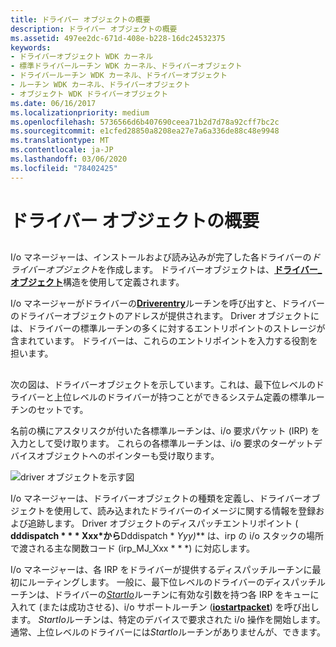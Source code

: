 ```yaml
---
title: ドライバー オブジェクトの概要
description: ドライバー オブジェクトの概要
ms.assetid: 497ee2dc-671d-408e-b228-16dc24532375
keywords:
- ドライバーオブジェクト WDK カーネル
- 標準ドライバールーチン WDK カーネル、ドライバーオブジェクト
- ドライバールーチン WDK カーネル、ドライバーオブジェクト
- ルーチン WDK カーネル、ドライバーオブジェクト
- オブジェクト WDK ドライバーオブジェクト
ms.date: 06/16/2017
ms.localizationpriority: medium
ms.openlocfilehash: 5736566d6b407690ceea71b2d7d78a92cff7bc2c
ms.sourcegitcommit: e1cfed28850a8208ea27e7a6a336de88c48e9948
ms.translationtype: MT
ms.contentlocale: ja-JP
ms.lasthandoff: 03/06/2020
ms.locfileid: "78402425"
---
```

# <a name="introduction-to-driver-objects"></a>ドライバー オブジェクトの概要


## <a href="" id="ddk-introduction-to-driver-objects-kg"></a>


I/o マネージャーは、インストールおよび読み込みが完了した各ドライバーの*ドライバーオブジェクト*を作成します。 ドライバーオブジェクトは、[**ドライバー\_オブジェクト**](https://docs.microsoft.com/windows-hardware/drivers/ddi/wdm/ns-wdm-_driver_object)構造を使用して定義されます。

I/o マネージャーがドライバーの[**Driverentry**](https://docs.microsoft.com/windows-hardware/drivers/ddi/wdm/nc-wdm-driver_initialize)ルーチンを呼び出すと、ドライバーのドライバーオブジェクトのアドレスが提供されます。 Driver オブジェクトには、ドライバーの標準ルーチンの多くに対するエントリポイントのストレージが含まれています。 ドライバーは、これらのエントリポイントを入力する役割を担います。

## <a href="" id="driver-object-illustration"></a>


次の図は、ドライバーオブジェクトを示しています。これは、最下位レベルのドライバーと上位レベルのドライバーが持つことができるシステム定義の標準ルーチンのセットです。

名前の横にアスタリスクが付いた各標準ルーチンは、i/o 要求パケット (IRP) を入力として受け取ります。 これらの各標準ルーチンは、i/o 要求のターゲットデバイスオブジェクトへのポインターも受け取ります。

![driver オブジェクトを示す図](images/24drvobj.png)

I/o マネージャーは、ドライバーオブジェクトの種類を定義し、ドライバーオブジェクトを使用して、読み込まれたドライバーのイメージに関する情報を登録および追跡します。 Driver オブジェクトのディスパッチエントリポイント ( **dddispatch * * * Xxx*から**Dddispatch * **Yyy*)*** は、irp の i/o スタックの場所で渡される主な関数コード (irp\_MJ\_Xxx * * *) に対応します。

I/o マネージャーは、各 IRP をドライバーが提供するディスパッチルーチンに最初にルーティングします。 一般に、最下位レベルのドライバーのディスパッチルーチンは、ドライバーの[*StartIo*](https://docs.microsoft.com/windows-hardware/drivers/ddi/wdm/nc-wdm-driver_startio)ルーチンに有効な引数を持つ各 IRP をキューに入れて (または成功させる)、i/o サポートルーチン ([**iostartpacket**](https://docs.microsoft.com/windows-hardware/drivers/ddi/ntifs/nf-ntifs-iostartpacket)) を呼び出します。 *StartIo*ルーチンは、特定のデバイスで要求された i/o 操作を開始します。 通常、上位レベルのドライバーには*StartIo*ルーチンがありませんが、できます。

 

 





